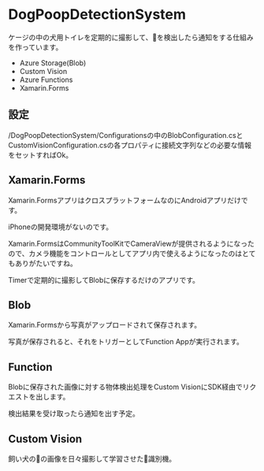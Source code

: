 # DogPoopDetectionSystem
ケージの中の犬用トイレを定期的に撮影して、💩を検出したら通知をする仕組みを作っています。

- Azure Storage(Blob)
- Custom Vision
- Azure Functions
- Xamarin.Forms

## 設定
/DogPoopDetectionSystem/Configurationsの中のBlobConfiguration.csとCustomVisionConfiguration.csの各プロパティに接続文字列などの必要な情報をセットすればOk。

## Xamarin.Forms
Xamarin.FormsアプリはクロスプラットフォームなのにAndroidアプリだけです。

iPhoneの開発環境がないのです。

Xamarin.FormsはCommunityToolKitでCameraViewが提供されるようになったので、カメラ機能をコントロールとしてアプリ内で使えるようになったのはとてもありがたいですね。

Timerで定期的に撮影してBlobに保存するだけのアプリです。

## Blob
Xamarin.Formsから写真がアップロードされて保存されます。

写真が保存されると、それをトリガーとしてFunction Appが実行されます。

## Function
Blobに保存された画像に対する物体検出処理をCustom VisionにSDK経由でリクエストを出します。

検出結果を受け取ったら通知を出す予定。

## Custom Vision
飼い犬の💩の画像を日々撮影して学習させた💩識別機。
